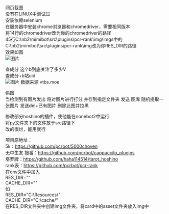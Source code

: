 网页截图  
没有在LINUX中测试过  
安装依赖selenium  
在服务器中安装chrome浏览器和chromedriver，需要相同版本  
将14行的chromedriver改为你的chromedriver的路径  
45行C:\nb2\mimibot\src\plugins\pcr-rank\img\imgs中的C:\nb2\mimibot\src\plugins\pcr-rank\img改为你RES_DIR的路径  
效果如图   
![图片](https://user-images.githubusercontent.com/81564864/134751761-2df7eb04-efa0-4327-8cba-4f6cb593e968.png)  

查成分 这个b到底关注了多少V  
查成分+b站uid  
 ![图片](https://user-images.githubusercontent.com/81564864/136749812-00f0c282-735a-4926-a711-71af59096ebe.png)
数据来源 vtbs.moe  


偷图  
当检测到有图片发出  将对图片进行打分  并存到指定文件夹  发送  图库 随机提取一张图片  发送del+已有图片  删除此图并拉黑

修改部分hoshino的插件，使他能在nonebot2中运行  
将py文件夹下的文件放于src路径下  
改的很烂，能用就行  

项目原地址：  
5k：https://github.com/pcrbot/5000choyen  
无中生友 搜番：https://github.com/pcrbot/cappuccilo_plugins    
塔罗牌：https://github.com/haha114514/tarot_hoshino  
rank表：https://github.com/pcrbot/pcr-rank  
在env文件中加入  
RES_DIR=""  
CACHE_DIR=""  
如  
RES_DIR="C:\Resources/"  
CACHE_DIR="C:\cache/"  
在RES_DIR文件夹中创建img文件夹，将card中的asset文件夹放入img中  

